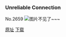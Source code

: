 ### Unreliable Connection
No.2659
![图片不见了~~~](https://imgs.xkcd.com/comics/unreliable_connection.png)

[原址](https://xkcd.com//2659) [下载](https://imgs.xkcd.com/comics/unreliable_connection.png)

